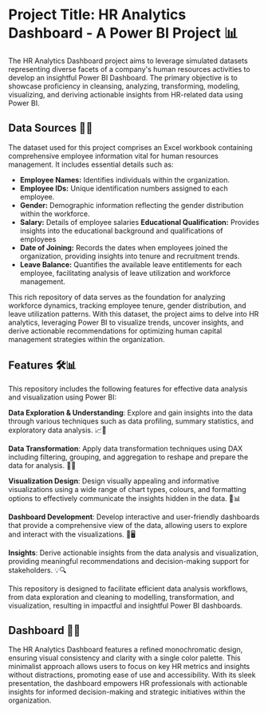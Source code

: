 
# Project Title: HR Analytics Dashboard - A Power BI Project 📊

The HR Analytics Dashboard project aims to leverage simulated datasets representing diverse facets of a company's human resources activities to develop an insightful Power BI Dashboard. The primary objective is to showcase proficiency in cleansing, analyzing, transforming, modeling, visualizing, and deriving actionable insights from HR-related data using Power BI.

## Data Sources 📂🔢
The dataset used for this project comprises an Excel workbook containing comprehensive employee information vital for human resources management. It includes essential details such as:

- **Employee Names:** Identifies individuals within the organization.
- **Employee IDs:** Unique identification numbers assigned to each employee.
- **Gender:** Demographic information reflecting the gender distribution within the workforce.
- **Salary:** Details of employee salaries
**Educational Qualification:** Provides insights into the educational background and qualifications of employees
- **Date of Joining:** Records the dates when employees joined the organization, providing insights into tenure and recruitment trends.
- **Leave Balance:** Quantifies the available leave entitlements for each employee, facilitating analysis of leave utilization and workforce management.

This rich repository of data serves as the foundation for analyzing workforce dynamics, tracking employee tenure, gender distribution, and leave utilization patterns. With this dataset, the project aims to delve into HR analytics, leveraging Power BI to visualize trends, uncover insights, and derive actionable recommendations for optimizing human capital management strategies within the organization.

## Features 🛠️📊
This repository includes the following features for effective data analysis and visualization using Power BI:

**Data Exploration & Understanding**: Explore and gain insights into the data through various techniques such as data profiling, summary statistics, and exploratory data analysis. 📈🔎

**Data Transformation**: Apply data transformation techniques using DAX including filtering, grouping, and aggregation to reshape and prepare the data for analysis. 🔄🔀

**Visualization Design**: Design visually appealing and informative visualizations using a wide range of chart types, colours, and formatting options to effectively communicate the insights hidden in the data. 🎨📊

**Dashboard Development**: Develop interactive and user-friendly dashboards that provide a comprehensive view of the data, allowing users to explore and interact with the visualizations. 📲🖥️

**Insights**: Derive actionable insights from the data analysis and visualization, providing meaningful recommendations and decision-making support for stakeholders. 💡🔍

This repository is designed to facilitate efficient data analysis workflows, from data exploration and cleaning to modelling, transformation, and visualization, resulting in impactful and insightful Power BI dashboards.


## Dashboard 📸📸

The HR Analytics Dashboard features a refined monochromatic design, ensuring visual consistency and clarity with a single color palette. This minimalist approach allows users to focus on key HR metrics and insights without distractions, promoting ease of use and accessibility. With its sleek presentation, the dashboard empowers HR professionals with actionable insights for informed decision-making and strategic initiatives within the organization.
